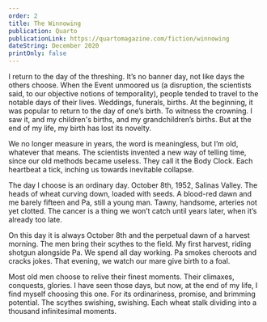 ```yaml
---
order: 2
title: The Winnowing
publication: Quarto
publicationLink: https://quartomagazine.com/fiction/winnowing
dateString: December 2020
printOnly: false
---
```

I return to the day of the threshing. It’s no banner day, not like days the others choose. When the Event unmoored us (a disruption, the scientists said, to our objective notions of temporality), people tended to travel to the notable days of their lives. Weddings, funerals, births. At the beginning, it was popular to return to the day of one’s birth. To witness the crowning. I saw it, and my children's births, and my grandchildren’s births. But at the end of my life, my birth has lost its novelty. 

We no longer measure in years, the word is meaningless, but I’m old, whatever that means. The scientists invented a new way of telling time, since our old methods became useless. They call it the Body Clock. Each heartbeat a tick, inching us towards inevitable collapse.

The day I choose is an ordinary day. October 8th, 1952, Salinas Valley. The heads of wheat curving down, loaded with seeds. A blood-red dawn and me barely fifteen and Pa, still a young man. Tawny, handsome, arteries not yet clotted. The cancer is a thing we won’t catch until years later, when it’s already too late. 

On this day it is always October 8th and the perpetual dawn of a harvest morning. The men bring their scythes to the field. My first harvest, riding shotgun alongside Pa. We spend all day working. Pa smokes cheroots and cracks jokes. That evening, we watch our mare give birth to a foal. 

Most old men choose to relive their finest moments. Their climaxes, conquests, glories. I have seen those days, but now, at the end of my life, I find myself choosing this one. For its ordinariness, promise, and brimming potential. The scythes swishing, swishing. Each wheat stalk dividing into a thousand infinitesimal moments.
